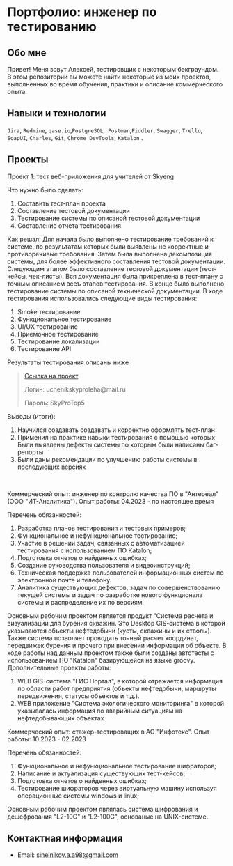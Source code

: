 # Портфолио: инженер по тестированию

## Обо мне 

Привет! Меня зовут Алексей, тестировщик с некоторым бэкграундом. <br>
В этом репозитории вы можете найти некоторые из моих проектов, выполненных во время обучения, практики и описание коммерческого опыта.
<br>

## Навыки и технологии
``Jira``, ``Redmine``, ``qase.io``,``PostgreSQL``,`` Postman``,``Fiddler``, ``Swagger``, ``Trello``, <br>
``SoapUI``, ``Charles``, ``Git``, ``Chrome DevTools``, ``Katalon`` .




## Проекты

<p> Проект 1: тест веб-приложения для учителей от Skyeng</p>
<p>Что нужно было сделать:<p>
<ol>
  <li>Составить тест-план проекта</li>
  <li>Составление тестовой документации</li>
  <li>Тестирование системы по описаной тестовой документации</li>
  <li>Составление отчета тестирования</li>
</ol>

<p>Как решал: Для начала было выполнено тестирование требований к системе, по результатам которых были выявлены не корректные и противоречивые требования. Затем была выполнена декомпозиция системы, для более эффективного составления тестовой документации. Следующим этапом было составление тестовой документации (тест-кейсы, чек-листы). Вся документация была прикреплена в тест-плану с точным описанием всеъ этапов тестирования. В конце было выполнено тестирование системы по описаной технической документации. В ходе тестирования использовались следующие виды тестирования: </p>
<ol> 
  <li>Smoke тестирование</li>
  <li>Функциональное тестирование</li>
  <li>UI/UX тестирование</li>
  <li>Приемочное тестирование</li>
  <li>Тестирование локализации</li>
  <li>Тестирование API</li>
</ol>

</p>Результаты тестирования описаны ниже</p>


> <a href="https://skyprouchenik.atlassian.net/wiki/spaces/~7120206df5b90e5b3d428db37b4ebda4b1824b/pages/262197/1-">Ссылка на проект</a>
> <p> Логин: uchenikskyproleha@mail.ru </p>
> <p> Пароль: SkyProTop5 </p>
 
 <p>Выводы (итоги):<p>
<ol>
  <li>Научился создавать создавать и корректно оформлять тест-план</li>
  <li>Применил на практике навыки тестирования с помощью которых Были выявлены дефекты системы по которым были написаны баг-репорты</li>
  <li>Были даны рекомендации по улучшению работы системы в последующих версиях</li>
</ol>


<br> 

<p> Коммерческий опыт: инженер по контролю качества ПО в "Антереал" (ООО "ИТ-Аналитика"). Опыт работы: 04.2023 - по настоящее время</p>
<p>Перечень обязанностей:<p>
<ol>
  <li>Разработка планов тестирования и тестовых примеров;</li>
  <li>Функциональное и нефункциональное тестирование;</li>
  <li>Участие в решении задач, связанных с автоматизацией тестирования с использованием ПО Katalon;</li>
  <li>Подготовка отчетов о найденных ошибках;</li>
  <li>Создание руководства пользователя и видеоинструкций;</li>
  <li>Техническая поддержка пользователей информационных систем по электронной почте и телефону.</li>
  <li>Аналитика существующих дефектов, задач по совершенствованию текущей системы и задач по разработке нового функционала системы и распределение их по версиям</li>
</ol>

<p> Основным рабочим проектом является продукт "Система расчета и визуализации для бурения скважин. Это Desktop GIS-система в которой указываются объекты нефтедобычи (кусты, скважины и их стволы). Также система позволяет проводить точный расчет координат, передвижек бурения и прочего при внесении информации об объекте. В ходе работы над данным проектом также были созданы автотесты с использованием ПО "Katalon" базирующейся на языке groovy. Дополнительные проекты работы: </p>
  <ol>
  <li>WEB GIS-система "ГИС Портал", в которой отражается информация по области работ предприятия (объекты нефтедобычи, маршруты передвижения, статусы объектов и т.д.).</li>
  <li>WEB приложение "Система экологического мониторинга" в которой указывалась информация по аварийным ситуациям на нефтедобывающих объектах</li>
</ol>

 <p> Коммерческий опыт: стажер-тестироващих в АО "Инфотекс". Опыт работы: 10.2023 - 02.2023</p>
<p>Перечень обязанностей:<p>
<ol>
  <li>Функциональное и нефункциональное тестирование шифраторов;</li>
  <li>Написание и актуализация существующих тест-кейсов;</li>
  <li>Подготовка отчетов о найденных ошибках;</li>
  <li>Тестирование шифраторов через виртуальную машину используя операционные системы windows и linux;</li>
</ol>

<p> Основным рабочим проектом являлась система шифрования и дешефрования "L2-10G" и "L2-100G", основаные на UNIX-системе. </p>



## Контактная информация
- Email: sinelnikov.a.a98@gmail.com
